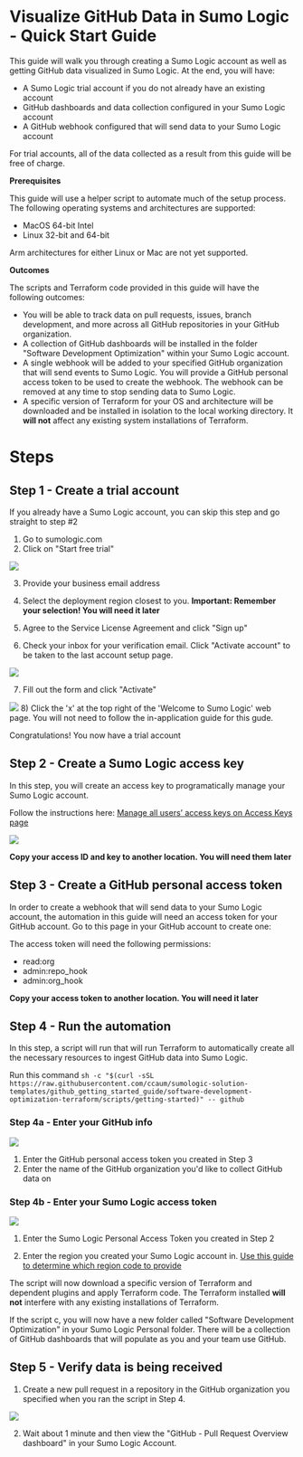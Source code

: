 # Visualize GitHub Data in Sumo Logic - Quick Start Guide

This guide will walk you through creating a Sumo Logic account as well as
getting GitHub data visualized in Sumo Logic. At the end, you will have:

- A Sumo Logic trial account if you do not already have an existing account
- GitHub dashboards and data collection configured in your Sumo Logic account
- A GitHub webhook configured that will send data to your Sumo Logic account

For trial accounts, all of the data collected as a result from this guide will
be free of charge.

**Prerequisites** 

This guide will use a helper script to automate much of the setup process. The
following operating systems and architectures are supported:

- MacOS 64-bit Intel
- Linux 32-bit and 64-bit

Arm architectures for either Linux or Mac are not yet supported.

**Outcomes**

The scripts and Terraform code provided in this guide will have the following outcomes:

- You will be able to track data on pull requests, issues, branch development,
  and more across all GitHub repositories in your GitHub organization.
- A collection of GitHub dashboards will be installed in the folder "Software
  Development Optimization" within your Sumo Logic account.
- A single webhook will be added to your specified GitHub organization that
  will send events to Sumo Logic. You will provide a GitHub personal access
  token to be used to create the webhook.  The webhook can be removed at any
  time to stop sending data to Sumo Logic.
- A specific version of Terraform for your OS and architecture will be
  downloaded and be installed in isolation to the local working directory. It
  **will not** affect any existing system installations of Terraform.


# Steps

## Step 1 - Create a trial account
If you already have a Sumo Logic account, you can skip this step and go straight to step #2

1) Go to sumologic.com
2) Click on "Start free trial"

![](resources/start-free-trial.png)

3) Provide your business email address
4) Select the deployment region closest to you. **Important: Remember your selection! You will need it later**
5) Agree to the Service License Agreement and click "Sign up"

6) Check your inbox for your verification email. Click "Activate account" to be taken to the last account setup page.

![](resources/activate-sumo-trial-account.png)

7) Fill out the form and click "Activate"

![](resources/activate-trial.gif)
8) Click the 'x' at the top right of the 'Welcome to Sumo Logic' web page. You will not need to follow the in-application guide for this gude.

Congratulations! You now have a trial account

## Step 2 - Create a Sumo Logic access key
In this step, you will create an access key to programatically manage your Sumo Logic account.

Follow the instructions here: [Manage all users’ access keys on Access Keys page](https://help.sumologic.com/Manage/Security/Access-Keys#manage-all-users%E2%80%99-access-keys-on-access-keys-page)

![](resources/create-access-key.gif)

**Copy your access ID and key to another location. You will need them later**

## Step 3 - Create a GitHub personal access token

In order to create a webhook that will send data to your Sumo Logic account,
the automation in this guide will need an access token for your GitHub account.
Go to this page in your GitHub account to create one:
[](https://github.com/settings/tokens)

The access token will need the following permissions:

- read:org
- admin:repo_hook
- admin:org_hook

**Copy your access token to another location. You will need it later**

## Step 4 - Run the automation

In this step, a script will run that will run Terraform to automatically
create all the necessary resources to ingest GitHub data into Sumo Logic.

Run this command `sh -c "$(curl -sSL https://raw.githubusercontent.com/ccaum/sumologic-solution-templates/github_getting_started_guide/software-development-optimization-terraform/scripts/getting-started)" -- github`

### Step 4a - Enter your GitHub info

![](resources/github-access-token.png)

1) Enter the GitHub personal access token you created in Step 3
2) Enter the name of the GitHub organization you'd like to collect GitHub data on

### Step 4b - Enter your Sumo Logic access token

![](resources/sumo-logic-access-token.png)

1) Enter the Sumo Logic Personal Access Token you created in Step 2

2) Enter the region you created your Sumo Logic account in. [Use this guide to determine which region code to provide](https://help.sumologic.com/APIs/General-API-Information/Sumo-Logic-Endpoints-and-Firewall-Security#how-can-i-determine-which-endpoint-i-should-use)


The script will now download a specific version of Terraform and dependent
plugins and apply Terraform code. The Terraform installed **will not**
interfere with any existing installations of Terraform.

If the script c, you will now have a new folder called "Software
Development Optimization" in your Sumo Logic Personal folder. There will be a
collection of GitHub dashboards that will populate as you and your team use
GitHub.

## Step 5 - Verify data is being received

1) Create a new pull request in a repository in the GitHub organization you specified when you ran the script in Step 4.

![](resources/github-pull-requests-dashboard.gif)

2) Wait about 1 minute and then view the "GitHub - Pull Request Overview dashboard" in your Sumo Logic Account.

